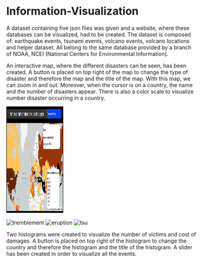 # Information-Visualization




A dataset containing five json files was given and a website, where these databases can be visualized, had to be created. The dataset is composed of: earthquake events, tsunami events, volcano events, volcano locations and helper dataset. All belong to the same database provided by a branch of NOAA, NCEI (National Centers for Environmental Information).






An interactive map, where the different disasters can be seen, has been created. A button is placed on top right of the map to change the type of disaster and therefore the map and the title of the map. With this map, we can zoom in and out. Moreover, when the cursor is on a country, the name and the number of disasters appear. There is also a color scale to visualize number disaster occurring in a country.

<img src="https://github.com/gipi333/Information-Visualization/blob/main/tremblement.png" width="150" height="280">


![tremblement](https://user-images.githubusercontent.com/101716649/208101990-c83c0fb2-ad52-4ec7-a90a-fd02606a2331.png)
![eruption](https://user-images.githubusercontent.com/101716649/208102140-6441417b-9882-4906-8d6a-582d74556409.png)
![tsu](https://user-images.githubusercontent.com/101716649/208102192-c38be2c1-bcac-4805-9fb0-f63a5cf58456.png)





Two histograms were created to visualize the number of victims and cost of damages. A button is placed on top right of the histogram to change the country and therefore the histogram and the title of the histogram. A slider has been created in order to visualize all the events.





